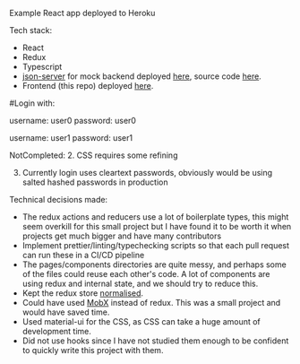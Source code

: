 Example React app deployed to Heroku

Tech stack:
* React
* Redux
* Typescript
* [json-server](https://www.npmjs.com/package/json-server) 
for mock backend deployed [here](https://ts-react-redux-backend-123936.herokuapp.com), 
source code [here](https://github.com/alias8/ts-react-redux-example-backend).
* Frontend (this repo) deployed [here](https://ts-react-redux-frontend-123936.herokuapp.com).

#Login with: 

username: user0 password: user0

username: user1 password: user1

NotCompleted:
2. CSS requires some refining

3. Currently login uses cleartext passwords, obviously
would be using salted hashed passwords in production

Technical decisions made:
- The redux actions and reducers use a lot of boilerplate
types, this might seem overkill for this small project
but I have found it to be worth it when projects get much bigger
and have many contributors
- Implement prettier/linting/typechecking scripts
so that each pull request can run these in a CI/CD pipeline
- The pages/components directories are quite messy, and perhaps
some of the files could reuse each other's code. A lot of components are
using redux and internal state, and we should try to reduce this.
- Kept the redux store [normalised](https://redux.js.org/recipes/structuring-reducers/normalizing-state-shape).
- Could have used [MobX](https://www.npmjs.com/package/mobx) instead of redux.
This was a small project and would have saved time.
- Used material-ui for the CSS, as CSS can take a huge amount
of development time.
- Did not use hooks since I have not studied them enough to be
confident to quickly write this project with them.
